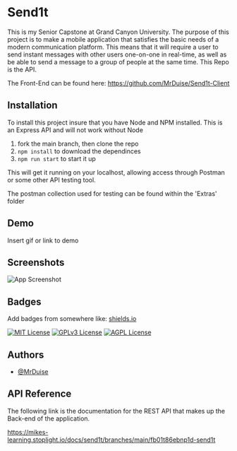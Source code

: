 
# Send1t

This is my Senior Capstone at Grand Canyon University. The purpose of this project is to make a mobile application that satisfies the basic needs of a modern communication platform. This means that it will require a user to send instant messages with other users one-on-one in real-time, as well as be able to send a message to a group of people at the same time. This Repo is the API. 

The Front-End can be found here: https://github.com/MrDuise/Send1t-Client



## Installation

To install this project insure that you have Node and NPM installed. This is an Express API and will not work without Node
1. fork the main branch, then clone the repo
2. ```npm install``` to download the dependinces 
3. ```npm run start``` to start it up

This will get it running on your localhost, allowing access through Postman or some other API testing tool.

The postman collection used for testing can be found within the 'Extras' folder

    
## Demo

Insert gif or link to demo


## Screenshots

![App Screenshot](https://via.placeholder.com/468x300?text=App+Screenshot+Here)


## Badges

Add badges from somewhere like: [shields.io](https://shields.io/)

[![MIT License](https://img.shields.io/badge/License-MIT-green.svg)](https://choosealicense.com/licenses/mit/)
[![GPLv3 License](https://img.shields.io/badge/License-GPL%20v3-yellow.svg)](https://opensource.org/licenses/)
[![AGPL License](https://img.shields.io/badge/license-AGPL-blue.svg)](http://www.gnu.org/licenses/agpl-3.0)


## Authors

- [@MrDuise](https://www.github.com/MrDuise)


## API Reference

The following link is the documentation for the REST API that makes up the Back-end of the application. 

https://mikes-learning.stoplight.io/docs/send1t/branches/main/fb01t86ebnp1d-send1t

